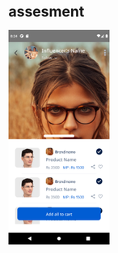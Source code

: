 # assesment

<!-- ![Complete Assesment Image](./assets/complete-image.png | width=100px) -->

<img src="./assets/complete-image.png" style="width: 200px">
<!-- 
- To run:
    - npx react-native start
    - npx react-native run-android -->